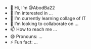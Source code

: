 - 👋 Hi, I’m @AbodBa22
- 👀 I’m interested in ...
- 🌱 I’m currently learning collage of IT
- 💞️ I’m looking to collaborate on ...
- 📫 How to reach me ...
- 😄 Pronouns: ...
- ⚡ Fun fact: ...

